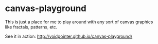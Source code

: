 # canvas-playground
This is just a place for me to play around with any sort of canvas graphics like fractals, patterns, etc.

See it in action:
http://voidpointer.github.io/canvas-playground/
